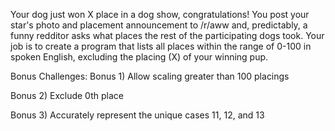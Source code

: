 
Your dog just won X place in a dog show, congratulations! You post your star's photo and placement announcement to /r/aww and, predictably, a funny redditor asks what places the rest of the participating dogs took. Your job is to create a program that lists all places within the range of 0-100 in spoken English, excluding the placing (X) of your winning pup. 

Bonus Challenges:
Bonus 1) Allow scaling greater than 100 placings

Bonus 2) Exclude 0th place

Bonus 3) Accurately represent the unique cases 11, 12, and 13
